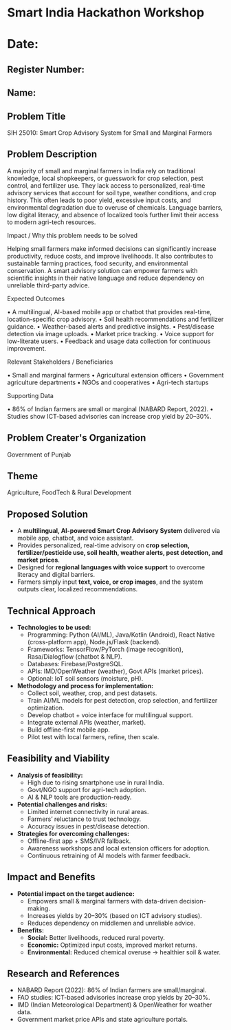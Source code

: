 # Smart India Hackathon Workshop
# Date:
## Register Number:
## Name:
## Problem Title
SIH 25010: Smart Crop Advisory System for Small and Marginal Farmers
## Problem Description
A majority of small and marginal farmers in India rely on traditional knowledge, local shopkeepers, or guesswork for crop selection, pest control, and fertilizer use. They lack access to personalized, real-time advisory services that account for soil type, weather conditions, and crop history. This often leads to poor yield, excessive input costs, and environmental degradation due to overuse of chemicals. Language barriers, low digital literacy, and absence of localized tools further limit their access to modern agri-tech resources.

Impact / Why this problem needs to be solved

Helping small farmers make informed decisions can significantly increase productivity, reduce costs, and improve livelihoods. It also contributes to sustainable farming practices, food security, and environmental conservation. A smart advisory solution can empower farmers with scientific insights in their native language and reduce dependency on unreliable third-party advice.

Expected Outcomes

• A multilingual, AI-based mobile app or chatbot that provides real-time, location-specific crop advisory.
• Soil health recommendations and fertilizer guidance.
• Weather-based alerts and predictive insights.
• Pest/disease detection via image uploads.
• Market price tracking.
• Voice support for low-literate users.
• Feedback and usage data collection for continuous improvement.

Relevant Stakeholders / Beneficiaries

• Small and marginal farmers
• Agricultural extension officers
• Government agriculture departments
• NGOs and cooperatives
• Agri-tech startups

Supporting Data

• 86% of Indian farmers are small or marginal (NABARD Report, 2022).
• Studies show ICT-based advisories can increase crop yield by 20–30%.

## Problem Creater's Organization
Government of Punjab

## Theme
Agriculture, FoodTech & Rural Development

## Proposed Solution

<ul>
  <li>A <b>multilingual, AI-powered Smart Crop Advisory System</b> delivered via mobile app, chatbot, and voice assistant.</li>
  <li>Provides personalized, real-time advisory on <b>crop selection, fertilizer/pesticide use, soil health, weather alerts, pest detection, and market prices</b>.</li>
  <li>Designed for <b>regional languages with voice support</b> to overcome literacy and digital barriers.</li>
  <li>Farmers simply input <b>text, voice, or crop images</b>, and the system outputs clear, localized recommendations.</li>
</ul>

## Technical Approach

<ul>
  <li><b>Technologies to be used:</b>  
    <ul>
      <li>Programming: Python (AI/ML), Java/Kotlin (Android), React Native (cross-platform app), Node.js/Flask (backend).</li>
      <li>Frameworks: TensorFlow/PyTorch (image recognition), Rasa/Dialogflow (chatbot & NLP).</li>
      <li>Databases: Firebase/PostgreSQL.</li>
      <li>APIs: IMD/OpenWeather (weather), Govt APIs (market prices).</li>
      <li>Optional: IoT soil sensors (moisture, pH).</li>
    </ul>
  </li>
  <li><b>Methodology and process for implementation:</b>  
    <ul>
      <li>Collect soil, weather, crop, and pest datasets.</li>
      <li>Train AI/ML models for pest detection, crop selection, and fertilizer optimization.</li>
      <li>Develop chatbot + voice interface for multilingual support.</li>
      <li>Integrate external APIs (weather, market).</li>
      <li>Build offline-first mobile app.</li>
      <li>Pilot test with local farmers, refine, then scale.</li>
    </ul>
  </li>
</ul>

## Feasibility and Viability

<ul>
  <li><b>Analysis of feasibility:</b>  
    <ul>
      <li>High due to rising smartphone use in rural India.</li>
      <li>Govt/NGO support for agri-tech adoption.</li>
      <li>AI & NLP tools are production-ready.</li>
    </ul>
  </li>
  <li><b>Potential challenges and risks:</b>  
    <ul>
      <li>Limited internet connectivity in rural areas.</li>
      <li>Farmers’ reluctance to trust technology.</li>
      <li>Accuracy issues in pest/disease detection.</li>
    </ul>
  </li>
  <li><b>Strategies for overcoming challenges:</b>  
    <ul>
      <li>Offline-first app + SMS/IVR fallback.</li>
      <li>Awareness workshops and local extension officers for adoption.</li>
      <li>Continuous retraining of AI models with farmer feedback.</li>
    </ul>
  </li>
</ul>

## Impact and Benefits

<ul>
  <li><b>Potential impact on the target audience:</b>  
    <ul>
      <li>Empowers small & marginal farmers with data-driven decision-making.</li>
      <li>Increases yields by 20–30% (based on ICT advisory studies).</li>
      <li>Reduces dependency on middlemen and unreliable advice.</li>
    </ul>
  </li>
  <li><b>Benefits:</b>  
    <ul>
      <li><b>Social:</b> Better livelihoods, reduced rural poverty.</li>
      <li><b>Economic:</b> Optimized input costs, improved market returns.</li>
      <li><b>Environmental:</b> Reduced chemical overuse → healthier soil & water.</li>
    </ul>
  </li>
</ul>

## Research and References

<ul>
  <li>NABARD Report (2022): 86% of Indian farmers are small/marginal.</li>
  <li>FAO studies: ICT-based advisories increase crop yields by 20–30%.</li>
  <li>IMD (Indian Meteorological Department) & OpenWeather for weather data.</li>
  <li>Government market price APIs and state agriculture portals.</li>
</ul>
